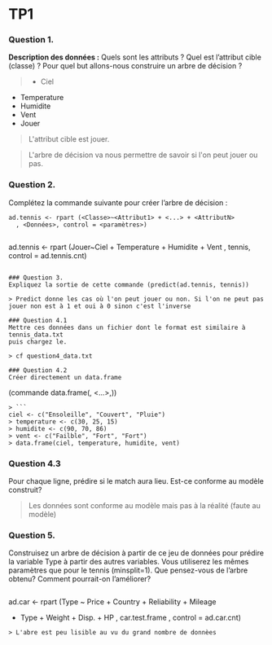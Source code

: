 # TP1

### Question 1.

**Description des données :** Quels sont les attributs ?
Quel est l’attribut cible (classe) ?
Pour quel but allons-nous construire un arbre de décision ?

>- Ciel
- Temperature
- Humidite
- Vent
- Jouer

> L'attribut cible est jouer.

> L'arbre de décision va nous permettre de savoir si l'on peut jouer ou pas.

### Question 2.
Complétez la commande suivante pour créer l’arbre de décision :
```
ad.tennis <- rpart (<Classe>~<Attribut1> + <...> + <AttributN>
  , <Données>, control = <paramètres>)
```

> ```
ad.tennis <- rpart (Jouer~Ciel + Temperature + Humidite + Vent
, tennis, control = ad.tennis.cnt)
```

### Question 3.
Expliquez la sortie de cette commande (predict(ad.tennis, tennis))

> Predict donne les cas où l'on peut jouer ou non. Si l'on ne peut pas jouer non est à 1 et oui à 0 sinon c'est l'inverse

### Question 4.1
Mettre ces données dans un fichier dont le format est similaire à
tennis_data.txt
puis chargez le.

> cf question4_data.txt

### Question 4.2
Créer directement un data.frame
```
(commande data.frame(<Vecteur1>, <...>,<VecteurN>))
```
> ```
ciel <- c("Ensoleille", "Couvert", "Pluie")
> temperature <- c(30, 25, 15)
> humidite <- c(90, 70, 86)
> vent <- c("Failble", "Fort", "Fort")
> data.frame(ciel, temperature, humidite, vent)
```

### Question 4.3
Pour chaque ligne, prédire si le match aura lieu. Est-ce conforme au modèle construit?

> Les données sont conforme au modèle mais pas à la réalité (faute au modèle)

### Question 5.
Construisez un arbre de décision à partir de ce jeu de données pour prédire la variable Type à partir des autres variables. Vous utiliserez les mêmes paramètres que pour le tennis (minsplit=1). Que pensez-vous de l’arbre obtenu? Comment pourrait-on l’améliorer?

> ```
ad.car <- rpart (Type ~ Price + Country + Reliability  + Mileage
 + Type + Weight + Disp. + HP , car.test.frame ,
 control = ad.car.cnt)
```
> L'abre est peu lisible au vu du grand nombre de donnèes

